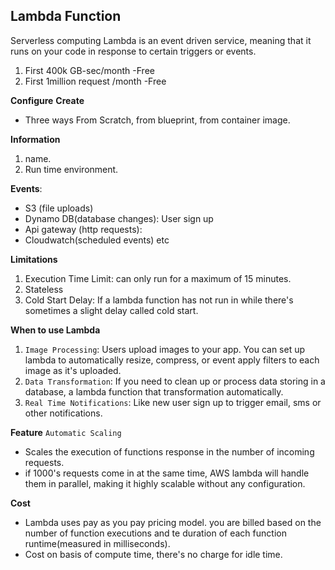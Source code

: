 ## Lambda Function
Serverless computing
Lambda is an event driven service, meaning that it runs on your code in response to certain triggers or events.


1. First 400k GB-sec/month -Free
2. First 1million request /month -Free

**Configure**
**Create**
- Three ways
From Scratch, from blueprint, from container image.

**Information**
1. name.
2. Run time environment.

**Events**:
- S3 (file uploads) 
- Dynamo DB(database changes): User sign up
- Api gateway (http requests):  
- Cloudwatch(scheduled events) etc

**Limitations**
1. Execution Time Limit: can only run for a maximum of 15 minutes.
2. Stateless
3. Cold Start Delay: If a lambda function has not run in while there's sometimes a slight delay called cold start.

**When to use Lambda**
1. `Image Processing`: Users upload images to your app. You can set up lambda to automatically resize, compress, or event apply filters to each image as it's uploaded.
2. `Data Transformation`: If you need to clean up or process data storing in a database, a lambda function that transformation automatically.
3. `Real Time Notifications`: Like new user sign up to trigger email, sms or other notifications. 

**Feature**
`Automatic Scaling`
- Scales the execution of functions response in the number of incoming requests.
- if 1000's requests come in at the same time, AWS lambda will handle them in parallel, making it highly scalable without any configuration.

**Cost**
- Lambda uses pay as you pay pricing model. you are billed based on the number of function executions and te duration of each function
runtime(measured in milliseconds).
- Cost on basis of compute time, there's no charge for idle time.